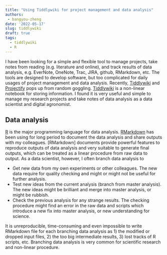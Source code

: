 ```yaml
---
title: "Using Tiddlywiki for project management and data analysis"
authors: 
 - bangyou-zheng
date: '2022-05-17'
slug: tiddlywiki
draft: true
tags:
  - tiddlywiki
  - R
---
```



I have been looking for a simple and flexible tool to manage projects, take notes from reading (e.g. literature and online), and track results of data analysis, e.g. EverNote, OneNote, Trac, JIRA, github, RMarkdown, etc. The tools are designed to develop software, but too complicated for daily usages of project management and data analysis. Recently, [Tiddlywiki](https://tiddlywiki.com/) and [Projectify](https://thaddeusjiang.github.io/Projectify/) pops up from random goggling. [Tiddlywiki](https://tiddlywiki.com/) is a non-linear notebook for storing information. I found it is very useful and simple to manage my research projects and take notes of data analysis as a data scientist and digital agronomist. 



## Data analysis

[R](https://www.r-project.org/) is the major programming language for data analysis. [RMarkdown](https://rmarkdown.rstudio.com/) has been using for long period to document the data analysis and share outputs with my colleagues. [RMarkdown] documents provide powerful features to reproduce outputs of data analysis and very suitable to generate final outputs, which can be treated as a linear procedure from raw data to output. As a data scientist, however, I often branch data analysis to 

* Get new data from my own experiments or other colleagues. The new data require for quality checking and might or might not be useful for further analysis.
* Test new ideas from the current analysis (branch from master analysis). The new ideas might be brilliant and merge into master analysis, or might be rubbish.
* Check the previous analysis for any strange results. The checking procedure might find an error in the raw data and scripts which introduce a new fix into master analysis, or new understanding for science. 

It is unreproducible, time-consuming and even impossible to write RMarkdown file for each branching data analysis as 1) the modified or dropped input files, 2) the too big intermediate results, 3) lost tracks of R scripts, etc. Branching data analysis is very common for scientific research and non-linear procedure.






 

<!--

## Stick a tiddler for daily logs at the top

I like to write a daily log for what I did for each day and stick on the top of page.

* Create a tiddler with title `StickyTiddler`.
* Add tag `$:/tags/AboveStory`.
* In that tiddler's text field, enter:

```
<$tiddler tiddler=<<now "DDth MMM YYYY">> >
     <$transclude tiddler="$:/core/ui/ViewTemplate"/>
</$tiddler>
```

The sticky tiddler show the daily journal tiddler with title which has format as DDth MMM YYYY (e.g. 16th February 2022).

-->


